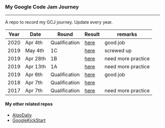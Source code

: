 ### My Google Code Jam Journey

---

A repo to record my GCJ journey. Update every year.

| Year | Date     | Round         | Result                                | remarks            |
| ---- | -------- | ------------- | ------------------------------------- | ------------------ |
| 2020 | Apr 4th  | Qualification | [here](/2020/qualification/result.md) | good job           |
| 2019 | May 4th  | 1C            | [here](/2019/1c/result.md)            | screwed up         |
| 2019 | Apr 28th | 1B            | [here](/2019/1b/result.md)            | need more practice |
| 2019 | Apr 13th | 1A            | [here](/2019/1a/result.md)            | need more practice |
| 2019 | Apr 6th  | Qualification | [here](/2019/qualification/result.md) | good job           |
| 2018 | Apr 7th  | Qualification | [here](/2018/result.md)               |                    |
| 2017 | Apr 7th  | Qualification | [here](/2017/result.md)               | need more practice |

#### My other related repos

-   [AlgoDaily](https://github.com/calvinchankf/AlgoDaily)
-   [GoogleKickStart](https://github.com/calvinchankf/GoogleKickStart)
